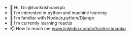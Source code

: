 - 👋 Hi, I’m @harikrishnankpb
- 👀 I’m interested in python and machine learning
- 💞️ I’m familiar with NodeJs,python/Django 
- 🌱 I’m currently learning reactjs
- 📫 How to reach me www.linkedin.com/in/harikrishnankp

<!---
harikrishnankpb/harikrishnankpb is a ✨ special ✨ repository because its `README.md` (this file) appears on your GitHub profile.
You can click the Preview link to take a look at your changes.
--->
